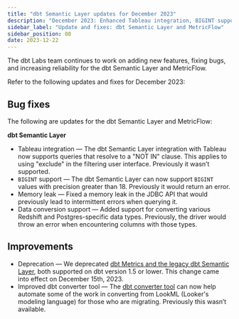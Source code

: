 ```yaml
---
title: "dbt Semantic Layer updates for December 2023"
description: "December 2023: Enhanced Tableau integration, BIGINT support, LookML to MetricFlow conversion, and deprecation of legacy features."
sidebar_label: "Update and fixes: dbt Semantic Layer and MetricFlow"
sidebar_position: 08
date: 2023-12-22
---
```

The dbt Labs team continues to work on adding new features, fixing bugs, and increasing reliability for the dbt Semantic Layer and MetricFlow.

Refer to the following updates and fixes for December 2023:

## Bug fixes

The following are updates for the dbt Semantic Layer and MetricFlow:

**dbt Semantic Layer**

- Tableau integration &mdash; The dbt Semantic Layer integration with Tableau now supports queries that resolve to a "NOT IN" clause. This applies to using "exclude" in the filtering user interface. Previously it wasn’t supported.
- `BIGINT` support &mdash; The dbt Semantic Layer can now support `BIGINT` values with precision greater than 18. Previously it would return an error.
- Memory leak &mdash; Fixed a memory leak in the JDBC API that would previously lead to intermittent errors when querying it.
- Data conversion support &mdash; Added support for converting various Redshift and Postgres-specific data types. Previously, the driver would throw an error when encountering columns with those types.


## Improvements

- Deprecation &mdash; We deprecated [dbt Metrics and the legacy dbt Semantic Layer](/docs/dbt-versions/release-notes/Dec-2023/legacy-sl), both supported on dbt version 1.5 or lower. This change came into effect on December 15th, 2023.
- Improved dbt converter tool &mdash; The [dbt converter tool](https://github.com/dbt-labs/dbt-converter) can now help automate some of the work in converting from LookML (Looker's modeling language) for those who are migrating. Previously this wasn’t available. 

